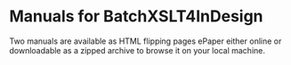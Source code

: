 # Manuals for BatchXSLT4InDesign
Two manuals are available as HTML flipping pages ePaper either online or downloadable as a zipped archive to browse it on your local machine.
